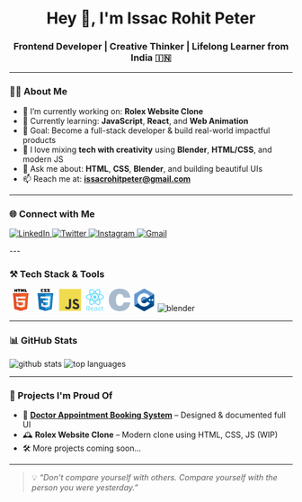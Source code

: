 <h1 align="center">Hey 👋, I'm Issac Rohit Peter</h1>
<h3 align="center">Frontend Developer | Creative Thinker | Lifelong Learner from India 🇮🇳</h3>

---

### 👨‍💻 About Me

- 🔭 I’m currently working on: **Rolex Website Clone**
- 🌱 Currently learning: **JavaScript**, **React**, and **Web Animation**
- 🎯 Goal: Become a full-stack developer & build real-world impactful products
- 🎨 I love mixing **tech with creativity** using **Blender**, **HTML/CSS**, and modern JS
- 💬 Ask me about: **HTML**, **CSS**, **Blender**, and building beautiful UIs
- 📫 Reach me at: **issacrohitpeter@gmail.com**

---

### 🌐 Connect with Me

<p align="left">
  <a href="https://linkedin.com/in/issac-rohit-peter" target="_blank">
    <img src="https://img.shields.io/badge/LinkedIn-%230077B5.svg?&style=for-the-badge&logo=linkedin&logoColor=white" alt="LinkedIn"/>
  </a>
  <a href="https://twitter.com/irpeter7" target="_blank">
    <img src="https://img.shields.io/badge/Twitter-%231DA1F2.svg?&style=for-the-badge&logo=twitter&logoColor=white" alt="Twitter"/>
  </a>
  <a href="https://instagram.com/notalwayspeter" target="_blank">
    <img src="https://img.shields.io/badge/Instagram-%23E4405F.svg?&style=for-the-badge&logo=instagram&logoColor=white" alt="Instagram"/>
  </a>
  <a href="mailto:issacrohitpeter@gmail.com" target="_blank">
    <img src="https://img.shields.io/badge/Gmail-D14836?style=for-the-badge&logo=gmail&logoColor=white" alt="Gmail"/>
  </a>
</p>
---

### ⚒️ Tech Stack & Tools

<p align="left">
  <img src="https://raw.githubusercontent.com/devicons/devicon/master/icons/html5/html5-original-wordmark.svg" alt="html5" width="40" height="40"/>
  <img src="https://raw.githubusercontent.com/devicons/devicon/master/icons/css3/css3-original-wordmark.svg" alt="css3" width="40" height="40"/>
  <img src="https://raw.githubusercontent.com/devicons/devicon/master/icons/javascript/javascript-original.svg" alt="javascript" width="40" height="40"/>
  <img src="https://raw.githubusercontent.com/devicons/devicon/master/icons/react/react-original-wordmark.svg" alt="react" width="40" height="40"/>
  <img src="https://raw.githubusercontent.com/devicons/devicon/master/icons/c/c-original.svg" alt="c" width="40" height="40"/>
  <img src="https://raw.githubusercontent.com/devicons/devicon/master/icons/cplusplus/cplusplus-original.svg" alt="cplusplus" width="40" height="40"/>
  <img src="https://download.blender.org/branding/community/blender_community_badge_white.svg" alt="blender" width="40" height="40"/>
</p>

---

### 📊 GitHub Stats

<p align="left">
  <img src="https://github-readme-stats.vercel.app/api?username=itspeter03&show_icons=true&theme=radical" alt="github stats" />
  <img src="https://github-readme-stats.vercel.app/api/top-langs/?username=itspeter03&layout=compact&theme=radical" alt="top languages" />
</p>

---

### 🚀 Projects I'm Proud Of

- 🎨 **[Doctor Appointment Booking System](https://github.com/itspeter03/your-project-link)** – Designed & documented full UI
- 🕰️ **Rolex Website Clone** – Modern clone using HTML, CSS, JS (WIP)
- 🛠️ More projects coming soon...

---

> 💡 *“Don't compare yourself with others. Compare yourself with the person you were yesterday.”*

